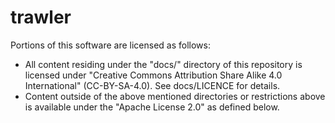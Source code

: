 # trawler

Portions of this software are licensed as follows:

* All content residing under the "docs/" directory of this repository is licensed under "Creative Commons Attribution Share Alike 4.0 International" (CC-BY-SA-4.0). See docs/LICENCE for details.
* Content outside of the above mentioned directories or restrictions above is available under the "Apache License 2.0" as defined below.
